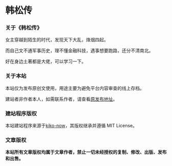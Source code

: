 # 韩松传

### 关于《韩松传》

女主穿越到陌生的时代，发现天下大乱，烽烟四起。

而自己文不通军事历史，理不懂金融科技，遇事想要跑路，还分不清南北。

好在身边土著都是大佬，可以学习一下。

### 关于本站

本站仅为发布原创文使用，用途主要为避免平台内容审查的线上存档。

建站者非作者本人，如需联系作者，请查看[原发布地址](http://www.jjwxc.net/onebook.php?novelid=4171644)。

### 建站程序版权

本站建站程序来源于[kiko-now](https://github.com/AWEEKJ/kiko-now)，其版权继承并遵循 MIT License。


### 文章版权

**本站所有文章版权均属于文章作者，禁止一切未经授权的复制、修改、出版、发布和出售。**
